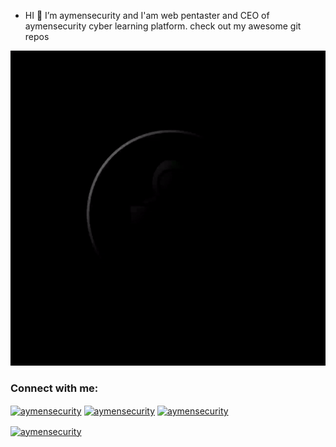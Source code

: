 - HI 👋  I’m aymensecurity and I'am
web pentaster and CEO of aymensecurity cyber learning platform.
check out my awesome git repos
<center><img src="./aymensecurity.gif"></center>

<h3 align="left">Connect with me:</h3>
<p align="left">
<a href="https://hackerone.com/aymensecurity?type=user" target="blank"><img align="center" src="https://camo.githubusercontent.com/3a6f805f6edbfeb85bbfff6828c93549ab897c7081bc295f5756d15af2c44647/68747470733a2f2f6564656e742e6769746875622e696f2f537570657254696e7949636f6e732f696d616765732f7376672f6861636b65726f6e652e737667" alt="aymensecurity" height="30" width="40" /></a>
<a href="https://tryhackme.com/p/aymensecurity" target="blank"><img align="center" src="https://raw.githubusercontent.com/rahuldkjain/github-profile-readme-generator/master/src/images/icons/Social/tryhackme.svg" alt="aymensecurity" height="30" width="40" /></a>
<a href="https://play.picoctf.org/users/aymensecurity" target="blank"><img align="center" src="https://raw.githubusercontent.com/rahuldkjain/github-profile-readme-generator/master/src/images/icons/Social/picoctf.svg" alt="aymensecurity" height="30" width="40" /></a>
</p>
<a href="#" target="blank" align="center"><img align="center" src="https://camo.githubusercontent.com/70ca88ea4ec71a3bfefbe92ad2bc4d529dd80198d97f7903d2ce60af5b9860d9/68747470733a2f2f696d672e736869656c64732e696f2f62616467652f4d656469756d2d3132313030453f7374796c653d666f722d7468652d6261646765266c6f676f3d6d656469756d266c6f676f436f6c6f723d7768697465" alt="aymensecurity" height="100" width="700" /> </a>

<!---
aymensecurity/aymensecurity is a ✨ special ✨ repository because its `README.md` (this file) appears on your GitHub profile.
You can click the Preview link to take a look at your changes.
--->
